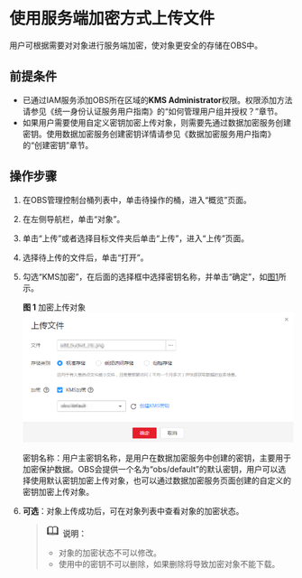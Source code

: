 # 使用服务端加密方式上传文件<a name="zh-cn_topic_0045829104"></a>

用户可根据需要对对象进行服务端加密，使对象更安全的存储在OBS中。

## 前提条件<a name="section4075144143524"></a>

-   已通过IAM服务添加OBS所在区域的**KMS Administrator**权限。权限添加方法请参见《统一身份认证服务用户指南》的“如何管理用户组并授权？”章节。
-   如果用户需要使用自定义密钥加密上传对象，则需要先通过数据加密服务创建密钥。使用数据加密服务创建密钥详情请参见《数据加密服务用户指南》的“创建密钥”章节。

## 操作步骤<a name="section16043441174915"></a>

1.  在OBS管理控制台桶列表中，单击待操作的桶，进入“概览”页面。
2.  在左侧导航栏，单击“对象”。
3.  单击“上传”或者选择目标文件夹后单击“上传”，进入“上传”页面。
4.  选择待上传的文件后，单击“打开”。
5.  勾选“KMS加密”，在后面的选择框中选择密钥名称，并单击“确定”，如[图1](#fig14151753141216)所示。

    **图 1**  加密上传对象<a name="fig14151753141216"></a>  
    ![](figures/加密上传对象.png "加密上传对象")

    密钥名称：用户主密钥名称，是用户在数据加密服务中创建的密钥，主要用于加密保护数据。OBS会提供一个名为“obs/default”的默认密钥，用户可以选择使用默认密钥加密上传对象，也可以通过数据加密服务页面创建的自定义的密钥加密上传对象。

6.  **可选**：对象上传成功后，可在对象列表中查看对象的加密状态。

    >![](public_sys-resources/icon-note.gif) **说明：**   
    >-   对象的加密状态不可以修改。  
    >-   使用中的密钥不可以删除，如果删除将导致加密对象不能下载。  



